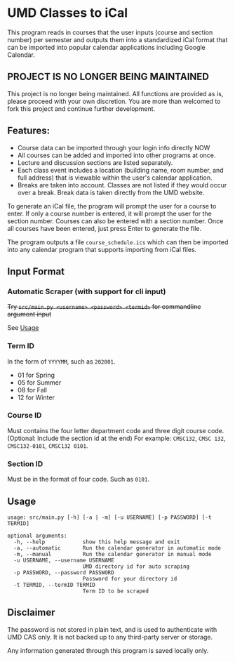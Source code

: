 # UMD Classes to iCal

This program reads in courses that the user inputs (course and section number) per semester and outputs them into a standardized iCal format that can be imported into popular calendar applications including Google Calendar.

## PROJECT IS NO LONGER BEING MAINTAINED

This project is no longer being maintained. All functions are provided as is, please proceed with your own discretion. You are more than welcomed to fork this project and continue further development.

## Features:

* Course data can be imported through your login info directly NOW
* All courses can be added and imported into other programs at once.
* Lecture and discussion sections are listed separately.
* Each class event includes a location (building name, room number, and full address) that is viewable within the user's calendar application.
* Breaks are taken into account. Classes are not listed if they would occur over a break. Break data is taken directly from the UMD website.

To generate an iCal file, the program will prompt the user for a course to enter. If only a course number is entered, it will prompt the user for the section number. Courses can also be entered with a section number. Once all courses have been entered, just press Enter to generate the file.

The program outputs a file `course_schedule.ics` which can then be imported into any calendar program that supports importing from iCal files.

## Input Format

### Automatic Scraper (with support for cli input)

~~Try `src/main.py <username> <password> <termid>` for commandline argument input~~

See [Usage](##Usage)

### Term ID
In the form of `YYYYMM`, such as `202001`.
- 01 for Spring
- 05 for Summer
- 08 for Fall
- 12 for Winter

### Course ID
Must contains the four letter department code and three digit course code. (Optional: Include the section id at the end) For example: `CMSC132`, `CMSC 132`, `CMSC132-0101`, `CMSC132 0101`.

### Section ID
Must be in the format of four code. Such as `0101`.

## Usage
```[Bash]
usage: src/main.py [-h] [-a | -m] [-u USERNAME] [-p PASSWORD] [-t TERMID]

optional arguments:
  -h, --help            show this help message and exit
  -a, --automatic       Run the calendar generator in automatic mode
  -m, --manual          Run the calendar generator in manual mode
  -u USERNAME, --username USERNAME
                        UMD directory id for auto scraping
  -p PASSWORD, --password PASSWORD
                        Password for your directory id
  -t TERMID, --termID TERMID
                        Term ID to be scraped
```

## Disclaimer

The password is not stored in plain text, and is used to authenticate with UMD CAS only. It is not backed up to any third-party server or storage.

Any information generated through this program is saved locally only.
